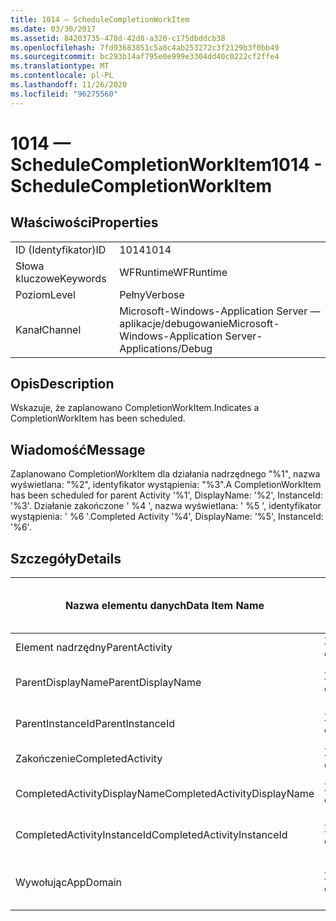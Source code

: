 ```yaml
---
title: 1014 — ScheduleCompletionWorkItem
ms.date: 03/30/2017
ms.assetid: 84203735-478d-42d8-a320-c175dbddcb38
ms.openlocfilehash: 7fd93683851c5a8c4ab253272c3f2129b3f0bb49
ms.sourcegitcommit: bc293b14af795e0e999e3304dd40c0222cf2ffe4
ms.translationtype: MT
ms.contentlocale: pl-PL
ms.lasthandoff: 11/26/2020
ms.locfileid: "96275560"
---
```

# <a name="1014---schedulecompletionworkitem"></a><span data-ttu-id="110e5-102">1014 — ScheduleCompletionWorkItem</span><span class="sxs-lookup"><span data-stu-id="110e5-102">1014 - ScheduleCompletionWorkItem</span></span>

## <a name="properties"></a><span data-ttu-id="110e5-103">Właściwości</span><span class="sxs-lookup"><span data-stu-id="110e5-103">Properties</span></span>  
  
|||  
|-|-|  
|<span data-ttu-id="110e5-104">ID (Identyfikator)</span><span class="sxs-lookup"><span data-stu-id="110e5-104">ID</span></span>|<span data-ttu-id="110e5-105">1014</span><span class="sxs-lookup"><span data-stu-id="110e5-105">1014</span></span>|  
|<span data-ttu-id="110e5-106">Słowa kluczowe</span><span class="sxs-lookup"><span data-stu-id="110e5-106">Keywords</span></span>|<span data-ttu-id="110e5-107">WFRuntime</span><span class="sxs-lookup"><span data-stu-id="110e5-107">WFRuntime</span></span>|  
|<span data-ttu-id="110e5-108">Poziom</span><span class="sxs-lookup"><span data-stu-id="110e5-108">Level</span></span>|<span data-ttu-id="110e5-109">Pełny</span><span class="sxs-lookup"><span data-stu-id="110e5-109">Verbose</span></span>|  
|<span data-ttu-id="110e5-110">Kanał</span><span class="sxs-lookup"><span data-stu-id="110e5-110">Channel</span></span>|<span data-ttu-id="110e5-111">Microsoft-Windows-Application Server — aplikacje/debugowanie</span><span class="sxs-lookup"><span data-stu-id="110e5-111">Microsoft-Windows-Application Server-Applications/Debug</span></span>|  
  
## <a name="description"></a><span data-ttu-id="110e5-112">Opis</span><span class="sxs-lookup"><span data-stu-id="110e5-112">Description</span></span>  

 <span data-ttu-id="110e5-113">Wskazuje, że zaplanowano CompletionWorkItem.</span><span class="sxs-lookup"><span data-stu-id="110e5-113">Indicates a CompletionWorkItem has been scheduled.</span></span>  
  
## <a name="message"></a><span data-ttu-id="110e5-114">Wiadomość</span><span class="sxs-lookup"><span data-stu-id="110e5-114">Message</span></span>  

 <span data-ttu-id="110e5-115">Zaplanowano CompletionWorkItem dla działania nadrzędnego "%1", nazwa wyświetlana: "%2", identyfikator wystąpienia: "%3".</span><span class="sxs-lookup"><span data-stu-id="110e5-115">A CompletionWorkItem has been scheduled for parent Activity '%1', DisplayName: '%2', InstanceId: '%3'.</span></span>  <span data-ttu-id="110e5-116">Działanie zakończone ' %4 ', nazwa wyświetlana: ' %5 ', identyfikator wystąpienia: ' %6 '.</span><span class="sxs-lookup"><span data-stu-id="110e5-116">Completed Activity '%4', DisplayName: '%5', InstanceId: '%6'.</span></span>  
  
## <a name="details"></a><span data-ttu-id="110e5-117">Szczegóły</span><span class="sxs-lookup"><span data-stu-id="110e5-117">Details</span></span>  
  
|<span data-ttu-id="110e5-118">Nazwa elementu danych</span><span class="sxs-lookup"><span data-stu-id="110e5-118">Data Item Name</span></span>|<span data-ttu-id="110e5-119">Typ elementu danych</span><span class="sxs-lookup"><span data-stu-id="110e5-119">Data Item Type</span></span>|<span data-ttu-id="110e5-120">Opis</span><span class="sxs-lookup"><span data-stu-id="110e5-120">Description</span></span>|  
|--------------------|--------------------|-----------------|  
|<span data-ttu-id="110e5-121">Element nadrzędny</span><span class="sxs-lookup"><span data-stu-id="110e5-121">ParentActivity</span></span>|<span data-ttu-id="110e5-122">XS: ciąg</span><span class="sxs-lookup"><span data-stu-id="110e5-122">xs:string</span></span>|<span data-ttu-id="110e5-123">Nazwa typu działania nadrzędnego.</span><span class="sxs-lookup"><span data-stu-id="110e5-123">The type name of the parent activity.</span></span>|  
|<span data-ttu-id="110e5-124">ParentDisplayName</span><span class="sxs-lookup"><span data-stu-id="110e5-124">ParentDisplayName</span></span>|<span data-ttu-id="110e5-125">XS: ciąg</span><span class="sxs-lookup"><span data-stu-id="110e5-125">xs:string</span></span>|<span data-ttu-id="110e5-126">Nazwa wyświetlana działania nadrzędnego.</span><span class="sxs-lookup"><span data-stu-id="110e5-126">The display name of the parent activity.</span></span>|  
|<span data-ttu-id="110e5-127">ParentInstanceId</span><span class="sxs-lookup"><span data-stu-id="110e5-127">ParentInstanceId</span></span>|<span data-ttu-id="110e5-128">XS: ciąg</span><span class="sxs-lookup"><span data-stu-id="110e5-128">xs:string</span></span>|<span data-ttu-id="110e5-129">Identyfikator wystąpienia działania nadrzędnego.</span><span class="sxs-lookup"><span data-stu-id="110e5-129">The instance id of the parent activity.</span></span>|  
|<span data-ttu-id="110e5-130">Zakończenie</span><span class="sxs-lookup"><span data-stu-id="110e5-130">CompletedActivity</span></span>|<span data-ttu-id="110e5-131">XS: ciąg</span><span class="sxs-lookup"><span data-stu-id="110e5-131">xs:string</span></span>|<span data-ttu-id="110e5-132">Nazwa typu działania zakończonego.</span><span class="sxs-lookup"><span data-stu-id="110e5-132">The type name of the completed activity.</span></span>|  
|<span data-ttu-id="110e5-133">CompletedActivityDisplayName</span><span class="sxs-lookup"><span data-stu-id="110e5-133">CompletedActivityDisplayName</span></span>|<span data-ttu-id="110e5-134">XS: ciąg</span><span class="sxs-lookup"><span data-stu-id="110e5-134">xs:string</span></span>|<span data-ttu-id="110e5-135">Nazwa wyświetlana działania zakończonego.</span><span class="sxs-lookup"><span data-stu-id="110e5-135">The display name of the completed activity.</span></span>|  
|<span data-ttu-id="110e5-136">CompletedActivityInstanceId</span><span class="sxs-lookup"><span data-stu-id="110e5-136">CompletedActivityInstanceId</span></span>|<span data-ttu-id="110e5-137">XS: ciąg</span><span class="sxs-lookup"><span data-stu-id="110e5-137">xs:string</span></span>|<span data-ttu-id="110e5-138">Identyfikator wystąpienia ukończonego działania.</span><span class="sxs-lookup"><span data-stu-id="110e5-138">The instance id of the completed activity.</span></span>|  
|<span data-ttu-id="110e5-139">Wywołując</span><span class="sxs-lookup"><span data-stu-id="110e5-139">AppDomain</span></span>|<span data-ttu-id="110e5-140">XS: ciąg</span><span class="sxs-lookup"><span data-stu-id="110e5-140">xs:string</span></span>|<span data-ttu-id="110e5-141">Ciąg zwracany przez element AppDomain. CurrentDomain —. FriendlyName.</span><span class="sxs-lookup"><span data-stu-id="110e5-141">The string returned by AppDomain.CurrentDomain.FriendlyName.</span></span>|
